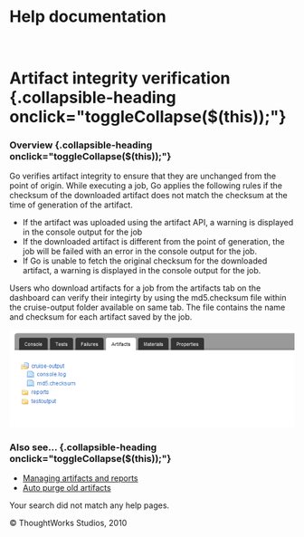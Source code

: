 Help documentation
==================

 

Artifact integrity verification {.collapsible-heading onclick="toggleCollapse($(this));"}
===============================

### Overview {.collapsible-heading onclick="toggleCollapse($(this));"}

Go verifies artifact integrity to ensure that they are unchanged from
the point of origin. While executing a job, Go applies the following
rules if the checksum of the downloaded artifact does not match the
checksum at the time of generation of the artifact.

-   If the artifact was uploaded using the artifact API, a warning is
    displayed in the console output for the job
-   If the downloaded artifact is different from the point of
    generation, the job will be failed with an error in the console
    output for the job.
-   If Go is unable to fetch the original checksum for the downloaded
    artifact, a warning is displayed in the console output for the job.

Users who download artifacts for a job from the artifacts tab on the
dashboard can verify their integirty by using the md5.checksum file
within the cruise-output folder available on same tab. The file contains
the name and checksum for each artifact saved by the job.

![](../resources/images/cruise/md5_checksum.png)

### Also see... {.collapsible-heading onclick="toggleCollapse($(this));"}

-   [Managing artifacts and
    reports](managing_artifacts_and_reports.html)
-   [Auto purge old artifacts](delete_artifacts.html)

Your search did not match any help pages.



© ThoughtWorks Studios, 2010

